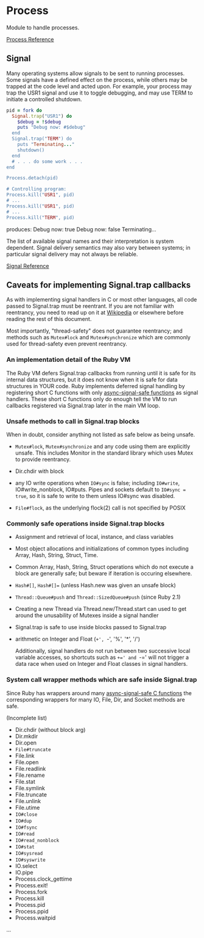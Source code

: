 # Process

Module to handle processes.

[Process Reference](http://ruby-doc.org/core-2.5.0/Process.html)



## Signal

Many operating systems allow signals to be sent to running processes.
Some signals have a defined effect on the process, while others may be
trapped at the code level and acted upon. For example, your process may
trap the USR1 signal and use it to toggle debugging, and may use TERM to
initiate a controlled shutdown.


```ruby
pid = fork do
  Signal.trap("USR1") do
    $debug = !$debug
    puts "Debug now: #$debug"
  end
  Signal.trap("TERM") do
    puts "Terminating..."
    shutdown()
  end
  # . . . do some work . . .
end

Process.detach(pid)

# Controlling program:
Process.kill("USR1", pid)
# ...
Process.kill("USR1", pid)
# ...
Process.kill("TERM", pid)
```

produces: Debug now: true Debug now: false Terminating...

The list of available signal names and their interpretation is system
dependent. Signal delivery semantics may also vary between systems; in
particular signal delivery may not always be reliable.

[Signal Reference](http://ruby-doc.org/core-2.5.0/Signal.html)



## Caveats for implementing Signal.trap callbacks

As with implementing signal handlers in C or most other languages, all
code passed to Signal.trap must be reentrant. If you are not familiar
with reentrancy, you need to read up on it at
[Wikipedia](https://en.wikipedia.org/wiki/Reentrancy_(computing)) or
elsewhere before reading the rest of this document.

Most importantly, "thread-safety" does not guarantee reentrancy; and
methods such as `Mutex#lock` and `Mutex#synchronize` which are commonly
used for thread-safety even prevent reentrancy.

### An implementation detail of the Ruby VM

The Ruby VM defers Signal.trap callbacks from running until it is safe
for its internal data structures, but it does not know when it is safe
for data structures in YOUR code. Ruby implements deferred signal
handling by registering short C functions with only [async-signal-safe
functions](http://man7.org/linux/man-pages/man7/signal-safety.7.html) as
signal handlers. These short C functions only do enough tell the VM to
run callbacks registered via Signal.trap later in the main VM loop.

### Unsafe methods to call in Signal.trap blocks

When in doubt, consider anything not listed as safe below as being
unsafe.

* `Mutex#lock`, `Mutex#synchronize` and any code using them are
  explicitly unsafe. This includes Monitor in the standard library which
  uses Mutex to provide reentrancy.

* Dir.chdir with block

* any IO write operations when `IO#sync` is false; including `IO#write`,
  IO#write\_nonblock, IO#puts. Pipes and sockets default to `IO#sync =
  true`, so it is safe to write to them unless IO#sync was disabled.

* `File#flock`, as the underlying flock(2) call is not specified by
  POSIX

### Commonly safe operations inside Signal.trap blocks

* Assignment and retrieval of local, instance, and class variables

* Most object allocations and initializations of common types including
  Array, Hash, String, Struct, Time.

* Common Array, Hash, String, Struct operations which do not execute a
  block are generally safe; but beware if iteration is occuring
  elsewhere.

* `Hash#[]`, `Hash#[]=` (unless Hash.new was given an unsafe block)

* `Thread::Queue#push` and `Thread::SizedQueue#push` (since Ruby 2.1)

* Creating a new Thread via Thread.new/Thread.start can used to get
  around the unusability of Mutexes inside a signal handler

* Signal.trap is safe to use inside blocks passed to Signal.trap

* arithmetic on Integer and Float (`+', `-', '%', '\*', '/')
  
  Additionally, signal handlers do not run between two successive local
  variable accesses, so shortcuts such as `+=' and `-=' will not trigger
  a data race when used on Integer and Float classes in signal handlers.

### System call wrapper methods which are safe inside Signal.trap

Since Ruby has wrappers around many [async-signal-safe C
functions](http://man7.org/linux/man-pages/man7/signal-safety.7.html)
the corresponding wrappers for many IO, File, Dir, and Socket methods
are safe.

(Incomplete list)

* Dir.chdir (without block arg)
* Dir.mkdir
* Dir.open
* `File#truncate`
* File.link
* File.open
* File.readlink
* File.rename
* File.stat
* File.symlink
* File.truncate
* File.unlink
* File.utime
* `IO#close`
* `IO#dup`
* `IO#fsync`
* `IO#read`
* `IO#read_nonblock`
* `IO#stat`
* `IO#sysread`
* `IO#syswrite`
* IO.select
* IO.pipe
* Process.clock\_gettime
* Process.exit!
* Process.fork
* Process.kill
* Process.pid
* Process.ppid
* Process.waitpid

...

